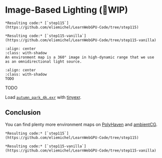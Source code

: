 Image-Based Lighting (🚧WIP)
====================

````{tab} With webgpu.hpp
*Resulting code:* [`step115`](https://github.com/eliemichel/LearnWebGPU-Code/tree/step115)
````

````{tab} Vanilla webgpu.h
*Resulting code:* [`step115-vanilla`](https://github.com/eliemichel/LearnWebGPU-Code/tree/step115-vanilla)
````

```{figure} /images/autumn_park.webp
:align: center
:class: with-shadow
An environment map is a 360° image in high-dynamic range that we use as an omnidirectional light source.
```

```{figure} /images/ibl-coords.png
:align: center
:class: with-shadow
TODO
```

TODO

Load [`autumn_park_4k.exr`](../../data/autumn_park_4k.exr) with [tinyexr](https://github.com/syoyo/tinyexr).

Conclusion
----------

You can find plenty more environment maps on [PolyHaven](https://polyhaven.com/hdris) and [ambientCG](https://ambientcg.com/list?type=HDRI).

````{tab} With webgpu.hpp
*Resulting code:* [`step115`](https://github.com/eliemichel/LearnWebGPU-Code/tree/step115)
````

````{tab} Vanilla webgpu.h
*Resulting code:* [`step115-vanilla`](https://github.com/eliemichel/LearnWebGPU-Code/tree/step115-vanilla)
````
